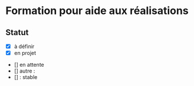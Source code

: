 # Formation pour aide aux réalisations

## Statut

* [x] à définir
* [x] en projet
* [] en attente
* [] autre : 
* [] : stable


## 